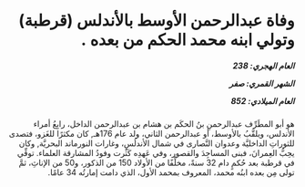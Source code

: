 <h1 dir="rtl">وفاة عبدالرحمن الأوسط بالأندلس (قرطبة) وتولي ابنه محمد الحكم من بعده .</h1>

<h5 dir="rtl">العام الهجري:  238

الشهر القمري: صفر

العام الميلادي: 852</h5>

<p dir="rtl">هو أبو المطَرِّف عبدالرحمنِ بنُ الحكَم بن هشام بن عبدالرحمن الداخل، رابِعُ أمراء الأندلس، ويلقَّبُ بالأوسط، أو عبدالرحمن الثاني، ولد عام 176هـ, كان مكثرًا للغَزو، فتصدى للثوراتِ الداخليَّة وعدوان النَّصارى في شمال الأندلُسِ، وغارات النورماند البحريَّة, وكان يحِبُّ العِمرانَ، فبنى المساجِدَ والقصور، وفي عَهدِه كَثُرت وفودُ المشارقة العلماء. توفِّي في قرطبة بعد حُكمٍ دام 32 سنةً، مخلِّفًا من الأولاد 150 من الذكور، و50 من الإناثِ، ثمَّ تولى مِن بعده ابنُه محمد، المعروف بمحمد الأول، الذي دامت إمارتُه 34 عامًا.</p></br>
